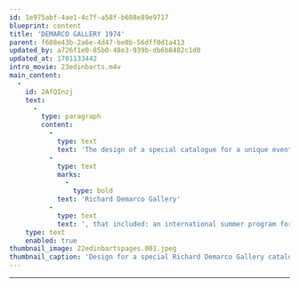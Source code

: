 ```yaml
---
id: 1e975abf-4ae1-4c7f-a58f-b608e89e9717
blueprint: content
title: 'DEMARCO GALLERY 1974'
parent: f608e43b-2a6e-4d47-be0b-56dff0d1a413
updated_by: a726f1e0-85b0-48e3-939b-db6b8482c1d0
updated_at: 1701133442
intro_movie: 23edinbarts.m4v
main_content:
  -
    id: 2AfQInzj
    text:
      -
        type: paragraph
        content:
          -
            type: text
            text: 'The design of a special catalogue for a unique event organized and created by Richard Demarco, the director/owner of '
          -
            type: text
            marks:
              -
                type: bold
            text: 'Richard Demarco Gallery'
          -
            type: text
            text: ', that included: an international summer program for invited artists, poets, teachers, students, and theorists; documented gallery exhibitions; and documentation of public events held in the gallery during the 1974 Edinburgh Arts Festival, Edinburgh, Scotland. The catalogue design was done with assistance by a RISD undergraduate student in graphic design, Carol Reynolds, who also attended the events.'
    type: text
    enabled: true
thumbnail_image: 22edinbartspages.001.jpeg
thumbnail_caption: 'Design for a special Richard Demarco Gallery catalogue that included works exhibited in the gallery and documentation of events held in the gallery which Demarco was responsible for during the 1974 Edinburgh Arts Festival, Edinburgh, Scotland.'
---
```

---
